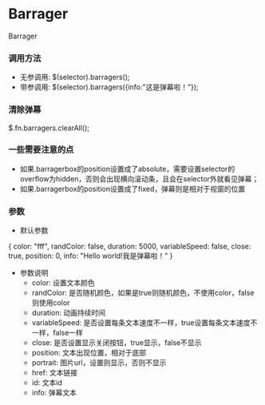 # Barrager
Barrager
### 调用方法
- 无参调用:
$(selector).barragers();
- 带参调用:
$(selector).barragers({info:"这是弹幕啦！"});
### 清除弹幕
$.fn.barragers.clearAll();
### 一些需要注意的点
- 如果.barragerbox的position设置成了absolute，需要设置selector的overflow为hidden，否则会出现横向滚动条，且会在selector外就看见弹幕；
- 如果.barragerbox的position设置成了fixed，弹幕则是相对于视窗的位置
### 参数
- 默认参数

{
  color: "fff",
  randColor: false,
  duration: 5000,
  variableSpeed: false,
  close: true,
  position: 0,
  info: "Hello world!我是弹幕啦！"
}
- 参数说明
  - color: 设置文本颜色
  - randColor: 是否随机颜色，如果是true则随机颜色，不使用color，false则使用color
  - duration: 动画持续时间
  - variableSpeed: 是否设置每条文本速度不一样，true设置每条文本速度不一样，false一样
  - close: 是否设置显示关闭按钮，true显示，false不显示
  - position: 文本出现位置，相对于底部
  - portrait: 图片url，设置则显示，否则不显示
  - href: 文本链接
  - id: 文本id
  - info: 弹幕文本
